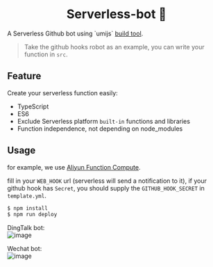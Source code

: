 <h1 align="center">Serverless-bot 👋</h1>
<p>
A Serverless Github bot using `umijs` <a href="https://github.com/umijs/father">build tool</a>.
</p>

> Take the github hooks robot as an example, you can write your function in `src`.

## Feature

Create your serverless function easily:
- TypeScript
- ES6
- Exclude Serverless platform `built-in` functions and libraries
- Function independence, not depending on node_modules

## Usage
for example, we use [Aliyun Function Compute](https://www.alibabacloud.com/products/function-compute).

fill in your `WEB_HOOK` url (serverless will send a notification to it), if your github hook has `Secret`, you should supply the `GITHUB_HOOK_SECRET` in `template.yml`.

```sh
$ npm install
$ npm run deploy
```

DingTalk bot:  
![image](https://user-images.githubusercontent.com/13595509/63635647-3ef33b80-c697-11e9-9ce6-bb9ae8deff21.png)

Wechat bot:  
![image](https://user-images.githubusercontent.com/13595509/63639512-a2e12880-c6c6-11e9-8579-9b9ec63cce36.png)

